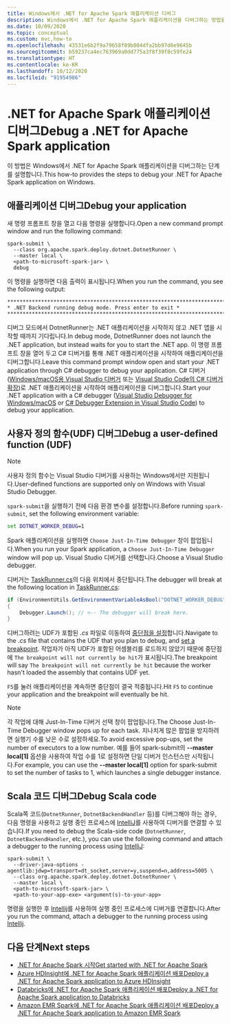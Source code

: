```yaml
---
title: Windows에서 .NET for Apache Spark 애플리케이션 디버그
description: Windows에서 .NET for Apache Spark 애플리케이션을 디버그하는 방법을 알아봅니다.
ms.date: 10/09/2020
ms.topic: conceptual
ms.custom: mvc,how-to
ms.openlocfilehash: 43531e6b2f9a79658f89b804dfa2bb97d6e9645b
ms.sourcegitcommit: b59237ca4ec763969a0dd775a3f8f39f8c59fe24
ms.translationtype: HT
ms.contentlocale: ko-KR
ms.lasthandoff: 10/12/2020
ms.locfileid: "91954986"
---
```

# <a name="debug-a-net-for-apache-spark-application"></a><span data-ttu-id="fe18c-103">.NET for Apache Spark 애플리케이션 디버그</span><span class="sxs-lookup"><span data-stu-id="fe18c-103">Debug a .NET for Apache Spark application</span></span>

<span data-ttu-id="fe18c-104">이 방법은 Windows에서 .NET for Apache Spark 애플리케이션을 디버그하는 단계를 설명합니다.</span><span class="sxs-lookup"><span data-stu-id="fe18c-104">This how-to provides the steps to debug your .NET for Apache Spark application on Windows.</span></span>

## <a name="debug-your-application"></a><span data-ttu-id="fe18c-105">애플리케이션 디버그</span><span class="sxs-lookup"><span data-stu-id="fe18c-105">Debug your application</span></span>

<span data-ttu-id="fe18c-106">새 명령 프롬프트 창을 열고 다음 명령을 실행합니다.</span><span class="sxs-lookup"><span data-stu-id="fe18c-106">Open a new command prompt window and run the following command:</span></span>

```shell
spark-submit \
  --class org.apache.spark.deploy.dotnet.DotnetRunner \
  --master local \
  <path-to-microsoft-spark-jar> \
  debug
```

<span data-ttu-id="fe18c-107">이 명령을 실행하면 다음 출력이 표시됩니다.</span><span class="sxs-lookup"><span data-stu-id="fe18c-107">When you run the command, you see the following output:</span></span>

```console
***********************************************************************
* .NET Backend running debug mode. Press enter to exit *
***********************************************************************
```

<span data-ttu-id="fe18c-108">디버그 모드에서 DotnetRunner는 .NET 애플리케이션을 시작하지 않고 .NET 앱을 시작할 때까지 기다립니다.</span><span class="sxs-lookup"><span data-stu-id="fe18c-108">In debug mode, DotnetRunner does not launch the .NET application, but instead waits for you to start the .NET app.</span></span> <span data-ttu-id="fe18c-109">이 명령 프롬프트 창을 열어 두고 C# 디버거를 통해 .NET 애플리케이션을 시작하여 애플리케이션을 디버그합니다.</span><span class="sxs-lookup"><span data-stu-id="fe18c-109">Leave this command prompt window open and start your .NET application through C# debugger to debug your application.</span></span> <span data-ttu-id="fe18c-110">C# 디버거([Windows/macOS용 Visual Studio 디버거](https://visualstudio.microsoft.com/vs/) 또는 [Visual Studio Code의 C# 디버거 확장](https://code.visualstudio.com/Docs/editor/debugging))로 .NET 애플리케이션을 시작하여 애플리케이션을 디버그합니다.</span><span class="sxs-lookup"><span data-stu-id="fe18c-110">Start your .NET application with a C# debugger ([Visual Studio Debugger for Windows/macOS](https://visualstudio.microsoft.com/vs/) or [C# Debugger Extension in Visual Studio Code](https://code.visualstudio.com/Docs/editor/debugging)) to debug your application.</span></span>

## <a name="debug-a-user-defined-function-udf"></a><span data-ttu-id="fe18c-111">사용자 정의 함수(UDF) 디버그</span><span class="sxs-lookup"><span data-stu-id="fe18c-111">Debug a user-defined function (UDF)</span></span>

> [!NOTE]
> <span data-ttu-id="fe18c-112">사용자 정의 함수는 Visual Studio 디버거를 사용하는 Windows에서만 지원됩니다.</span><span class="sxs-lookup"><span data-stu-id="fe18c-112">User-defined functions are supported only on Windows with Visual Studio Debugger.</span></span>

<span data-ttu-id="fe18c-113">`spark-submit`을 실행하기 전에 다음 환경 변수를 설정합니다.</span><span class="sxs-lookup"><span data-stu-id="fe18c-113">Before running `spark-submit`, set the following environment variable:</span></span>

```bat
set DOTNET_WORKER_DEBUG=1
```

<span data-ttu-id="fe18c-114">Spark 애플리케이션을 실행하면 `Choose Just-In-Time Debugger` 창이 팝업됩니다.</span><span class="sxs-lookup"><span data-stu-id="fe18c-114">When you run your Spark application, a `Choose Just-In-Time Debugger` window will pop up.</span></span> <span data-ttu-id="fe18c-115">Visual Studio 디버거를 선택합니다.</span><span class="sxs-lookup"><span data-stu-id="fe18c-115">Choose a Visual Studio debugger.</span></span>

<span data-ttu-id="fe18c-116">디버거는 [TaskRunner.cs](https://github.com/dotnet/spark/blob/5e9c08b430b4bc56b5f42252c4b73437377afaed/src/csharp/Microsoft.Spark.Worker/TaskRunner.cs#L52)의 다음 위치에서 중단됩니다.</span><span class="sxs-lookup"><span data-stu-id="fe18c-116">The debugger will break at the following location in [TaskRunner.cs](https://github.com/dotnet/spark/blob/5e9c08b430b4bc56b5f42252c4b73437377afaed/src/csharp/Microsoft.Spark.Worker/TaskRunner.cs#L52):</span></span>

```csharp
if (EnvironmentUtils.GetEnvironmentVariableAsBool("DOTNET_WORKER_DEBUG"))
{
    Debugger.Launch(); // <-- The debugger will break here.
}
```

<span data-ttu-id="fe18c-117">디버그하려는 UDF가 포함된 *.cs* 파일로 이동하여 [중단점을 설정](/visualstudio/debugger/using-breakpoints?view=vs-2019)합니다.</span><span class="sxs-lookup"><span data-stu-id="fe18c-117">Navigate to the *.cs* file that contains the UDF that you plan to debug, and [set a breakpoint](/visualstudio/debugger/using-breakpoints?view=vs-2019).</span></span> <span data-ttu-id="fe18c-118">작업자가 아직 UDF가 포함된 어셈블리를 로드하지 않았기 때문에 중단점에 `The breakpoint will not currently be hit`가 표시됩니다.</span><span class="sxs-lookup"><span data-stu-id="fe18c-118">The breakpoint will say `The breakpoint will not currently be hit` because the worker hasn't loaded the assembly that contains UDF yet.</span></span>

<span data-ttu-id="fe18c-119">`F5`를 눌러 애플리케이션을 계속하면 중단점이 결국 적중됩니다.</span><span class="sxs-lookup"><span data-stu-id="fe18c-119">Hit `F5` to continue your application and the breakpoint will eventually be hit.</span></span>

> [!NOTE]
> <span data-ttu-id="fe18c-120">각 작업에 대해 Just-In-Time 디버거 선택 창이 팝업됩니다.</span><span class="sxs-lookup"><span data-stu-id="fe18c-120">The Choose Just-In-Time Debugger window pops up for each task.</span></span> <span data-ttu-id="fe18c-121">지나치게 많은 팝업을 방지하려면 실행기 수를 낮은 수로 설정하세요.</span><span class="sxs-lookup"><span data-stu-id="fe18c-121">To avoid excessive pop-ups, set the number of executors to a low number.</span></span> <span data-ttu-id="fe18c-122">예를 들어 spark-submit의 **--master local[1]** 옵션을 사용하여 작업 수를 1로 설정하면 단일 디버거 인스턴스만 시작됩니다.</span><span class="sxs-lookup"><span data-stu-id="fe18c-122">For example, you can use the **--master local[1]** option for spark-submit to set the number of tasks to 1, which launches a single debugger instance.</span></span>

## <a name="debug-scala-code"></a><span data-ttu-id="fe18c-123">Scala 코드 디버그</span><span class="sxs-lookup"><span data-stu-id="fe18c-123">Debug Scala code</span></span>

<span data-ttu-id="fe18c-124">Scala쪽 코드(`DotnetRunner`, `DotnetBackendHandler` 등)를 디버그해야 하는 경우, 다음 명령을 사용하고 실행 중인 프로세스에 [IntelliJ](https://www.jetbrains.com/help/idea/attaching-to-local-process.html)를 사용하여 디버거를 연결할 수 있습니다.</span><span class="sxs-lookup"><span data-stu-id="fe18c-124">If you need to debug the Scala-side code (`DotnetRunner`, `DotnetBackendHandler`, etc.), you can use the following command and attach a debugger to the running process using [IntelliJ](https://www.jetbrains.com/help/idea/attaching-to-local-process.html):</span></span>

```shell
spark-submit \
  --driver-java-options -agentlib:jdwp=transport=dt_socket,server=y,suspend=n,address=5005 \
  --class org.apache.spark.deploy.dotnet.DotnetRunner \
  --master local \
  <path-to-microsoft-spark-jar> \
  <path-to-your-app-exe> <argument(s)-to-your-app>
```

<span data-ttu-id="fe18c-125">명령을 실행한 후 [Intellij](https://www.jetbrains.com/help/idea/attaching-to-local-process.html)를 사용하여 실행 중인 프로세스에 디버거를 연결합니다.</span><span class="sxs-lookup"><span data-stu-id="fe18c-125">After you run the command, attach a debugger to the running process using [Intellij](https://www.jetbrains.com/help/idea/attaching-to-local-process.html).</span></span>

## <a name="next-steps"></a><span data-ttu-id="fe18c-126">다음 단계</span><span class="sxs-lookup"><span data-stu-id="fe18c-126">Next steps</span></span>

* [<span data-ttu-id="fe18c-127">.NET for Apache Spark 시작</span><span class="sxs-lookup"><span data-stu-id="fe18c-127">Get started with .NET for Apache Spark</span></span>](../tutorials/get-started.md)
* [<span data-ttu-id="fe18c-128">Azure HDInsight에 .NET for Apache Spark 애플리케이션 배포</span><span class="sxs-lookup"><span data-stu-id="fe18c-128">Deploy a .NET for Apache Spark application to Azure HDInsight</span></span>](../tutorials/hdinsight-deployment.md)
* [<span data-ttu-id="fe18c-129">Databricks에 .NET for Apache Spark 애플리케이션 배포</span><span class="sxs-lookup"><span data-stu-id="fe18c-129">Deploy a .NET for Apache Spark application to Databricks</span></span>](../tutorials/databricks-deployment.md)
* [<span data-ttu-id="fe18c-130">Amazon EMR Spark에 .NET for Apache Spark 애플리케이션 배포</span><span class="sxs-lookup"><span data-stu-id="fe18c-130">Deploy a .NET for Apache Spark application to Amazon EMR Spark</span></span>](../tutorials/amazon-emr-spark-deployment.md)
